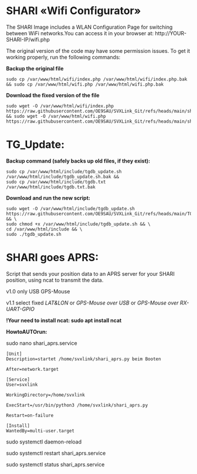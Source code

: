 # SHARI «Wifi Configurator» 

The SHARI Image includes a WLAN Configuration Page for switching between WiFi networks.You can access it in your browser at: http://YOUR-SHARI-IP/wifi.php

The original version of the code may have some permission issues. To get it working properly, run the following commands:

**Backup the original file**
 ```
sudo cp /var/www/html/wifi/index.php /var/www/html/wifi/index.php.bak && sudo cp /var/www/html/wifi.php /var/www/html/wifi.php.bak
 ```

**Download the fixed version of the file**
 ```
sudo wget -O /var/www/html/wifi/index.php https://raw.githubusercontent.com/OE9SAU/SVXLink_Git/refs/heads/main/shari_dashboard/wifi/index.php && sudo wget -O /var/www/html/wifi.php https://raw.githubusercontent.com/OE9SAU/SVXLink_Git/refs/heads/main/shari_dashboard/wifi.php
 ```


# TG_Update:

**Backup command (safely backs up old files, if they exist):**
 ```
sudo cp /var/www/html/include/tgdb_update.sh /var/www/html/include/tgdb_update.sh.bak && 
sudo cp /var/www/html/include/tgdb.txt /var/www/html/include/tgdb.txt.bak
 ```
**Download and run the new script:**
 ```
sudo wget -O /var/www/html/include/tgdb_update.sh https://raw.githubusercontent.com/OE9SAU/SVXLink_Git/refs/heads/main/TG_Update/tgdb_update.sh && \
sudo chmod +x /var/www/html/include/tgdb_update.sh && \
cd /var/www/html/include && \
sudo ./tgdb_update.sh
 ```

# SHARI goes APRS:

Script that sends your position data to an APRS server for your SHARI position, using ncat to transmit the data.

v1.0 only USB GPS-Mouse

v1.1 select fixed *LAT&LON* or *GPS-Mouse over USB* or *GPS-Mouse over RX-UART-GPIO*

**!Your need to install ncat: sudo apt install ncat**

**HowtoAUTOrun:**

sudo nano shari_aprs.service
 ```
[Unit]
Description=startet /home/svxlink/shari_aprs.py beim Booten

After=network.target

[Service]
User=svxlink

WorkingDirectory=/home/svxlink

ExecStart=/usr/bin/python3 /home/svxlink/shari_aprs.py

Restart=on-failure

[Install]
WantedBy=multi-user.target
 ```
sudo systemctl daemon-reload

sudo systemctl restart shari_aprs.service

sudo systemctl status shari_aprs.service


